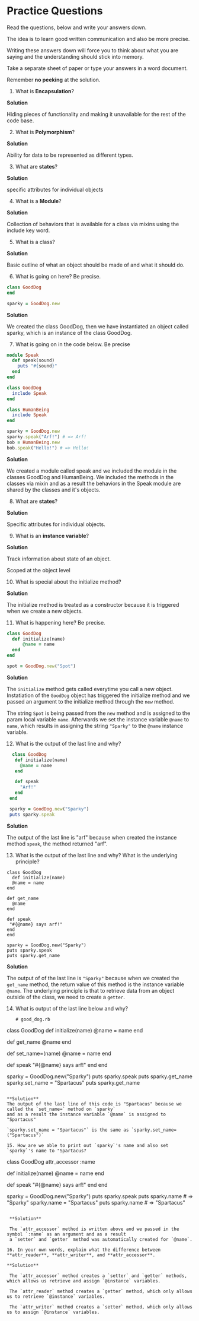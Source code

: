 <h1>Practice Questions</h1>

Read the questions, below and write your answers down.

The idea is to learn good written communication and
also be more precise.

Writing these answers down will force you to think about
what you are saying and the understanding should stick into 
memory.  

Take a separate sheet of paper or type your answers in a word 
document.  

Remember **no peeking** at the solution.


1. What is **Encapsulation**?

  **Solution** 

  Hiding pieces of functionality and making it unavailable for the rest of the code base.

2. What is **Polymorphism**?

  **Solution** 

  Ability for data to be represented as different types.

3. What are **states**?

  **Solution** 

  specific attributes for individual objects

4. What is a **Module**?

  **Solution** 

  Collection of behaviors that is available for a class via mixins using the include key word.

5. What is a class?

  **Solution**

  Basic outline of what an object should be made of and what it should do.

6. What is going on here? Be precise.

  ```Ruby
  class GoodDog
  end

  sparky = GoodDog.new
  ```

  **Solution**

  We created the class GoodDog, then we have instantiated an object called sparky, 
  which is an instance of the class GoodDog.  

7.  What is going on in the code below.  Be precise

  ```Ruby
  module Speak
    def speak(sound)
      puts "#{sound}"
    end
  end

  class GoodDog
    include Speak
  end

  class HumanBeing
    include Speak
  end

  sparky = GoodDog.new
  sparky.speak("Arf!") # => Arf!
  bob = HumanBeing.new
  bob.speak("Hello!") # => Hello!
  ```
  **Solution**

  We created a module called speak and we included the module in the classes GoodDog and HumanBeing. 
  We included the methods in the classes via mixin and as a result the behaviors in the Speak module 
  are shared by the classes and it's objects.

8. What are **states**?

  **Solution**

  Specific attributes for individual objects.

9. What is an **instance variable**?

  **Solution**

  Track information about state of an object.

  Scoped at the object level

10.  What is special about the initialize method?

  **Solution**

  The initialize method is treated as a constructor because it is triggered when we create a new objects.

11. What is happening here? Be precise.

  ```Ruby
  class GoodDog
    def initialize(name)
        @name = name
    end
  end

  spot = GoodDog.new("Spot")
  ```

  **Solution**
  
   The `initialize` method gets called everytime you call a new object.  Instatiation of the `GoodDog` object has triggered the 
   initialize method and we passed an argument to the initialize method through the `new` method.
   
   The string `Spot` is being passed from the `new` method and is assigned to the param local variable `name`.  Afterwards we set the instance variable `@name` to `name`, which results in assigning the string `"Sparky"` to the `@name` instance variable.
   
12. What is the output of the last line and why?
  
 ```Ruby
   class GoodDog
    def initialize(name)
      @name = name
    end

    def speak
      "Arf!"
    end
  end

  sparky = GoodDog.new("Sparky")
  puts sparky.speak
  ```
  **Solution**

  The output of the last line is "arf" because when created the instance method `speak`, the method
  returned "arf".
  
13. What is the output of the last line and why?  What is the underlying principle?
  
   ```
   class GoodDog
     def initialize(name)
     @name = name
   end

   def get_name
     @name
   end

   def speak
    "#{@name} says arf!"
   end
  end

  sparky = GoodDog.new("Sparky")
  puts sparky.speak
  puts sparky.get_name 
  ```
  
  **Solution**
  
  The output of of the last line is `"Sparky"` because when we created the `get_name` method, the return value of this method is 
  the instance variable `@name`.  The underlying principle is that to retrieve data from an object outside of the class, we need
  to create a `getter`.
 
14. What is output of the last line below and why?   
    ```
    # good_dog.rb

   class GoodDog
    def initialize(name)
    @name = name
   end

   def get_name
     @name
   end

   def set_name=(name)
     @name = name
   end

   def speak
    "#{@name} says arf!"
   end
  end

  sparky = GoodDog.new("Sparky")
  puts sparky.speak
  puts sparky.get_name
  sparky.set_name = "Spartacus"
  puts sparky.get_name
  ```
  
  **Solution**
  The output of the last line of this code is "Spartacus" because we called the `set_name=` method on `sparky`
  and as a result the instance variable `@name` is assigned to "Spartacus" 
  
  `sparky.set_name = "Spartacus"` is the same as `sparky.set_name=("Spartacus")`
  
15. How are we able to print out `sparky`'s name and also set `sparky`'s name to "Spartacus?
  ```
  class GoodDog
  attr_accessor :name

  def initialize(name)
    @name = name
  end

  def speak
    "#{@name} says arf!"
  end
 end

 sparky = GoodDog.new("Sparky")
 puts sparky.speak
 puts sparky.name            # => "Sparky"
 sparky.name = "Spartacus"
 puts sparky.name            # => "Spartacus"
 ```

  **Solution**

  The `attr_accessor` method is written above and we passed in the symbol `:name` as an argument and as a result
  a `setter` and `getter` method was automatically created for `@name`.  

16. In your own words, explain what the difference between **attr_reader**, **attr_writer**, and **attr_accessor**.

 **Solution**

  The `attr_accessor` method creates a `setter` and `getter` methods, which allows us retrieve and assign `@instance` variables.

  The `attr_reader` method creates a `getter` method, which only allows us to retrieve `@instance` variables.

  The `attr_writer` method creates a `setter` method, which only allows us to assign `@instance` variables.


